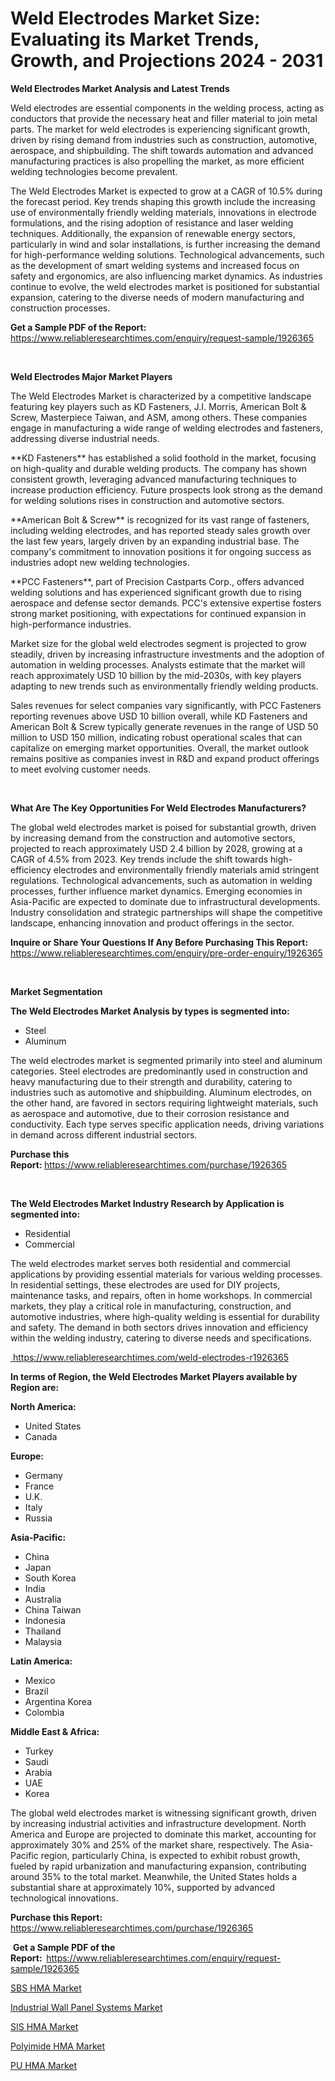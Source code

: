 <p><h1>Weld Electrodes Market Size: Evaluating its Market Trends, Growth, and Projections 2024 - 2031</h1></p><p><strong>Weld Electrodes Market Analysis and Latest Trends</strong></p>
<p><p>Weld electrodes are essential components in the welding process, acting as conductors that provide the necessary heat and filler material to join metal parts. The market for weld electrodes is experiencing significant growth, driven by rising demand from industries such as construction, automotive, aerospace, and shipbuilding. The shift towards automation and advanced manufacturing practices is also propelling the market, as more efficient welding technologies become prevalent.</p><p>The Weld Electrodes Market is expected to grow at a CAGR of 10.5% during the forecast period. Key trends shaping this growth include the increasing use of environmentally friendly welding materials, innovations in electrode formulations, and the rising adoption of resistance and laser welding techniques. Additionally, the expansion of renewable energy sectors, particularly in wind and solar installations, is further increasing the demand for high-performance welding solutions. Technological advancements, such as the development of smart welding systems and increased focus on safety and ergonomics, are also influencing market dynamics. As industries continue to evolve, the weld electrodes market is positioned for substantial expansion, catering to the diverse needs of modern manufacturing and construction processes.</p></p>
<p><strong>Get a Sample PDF of the Report:&nbsp;</strong> <a href="https://www.reliableresearchtimes.com/enquiry/request-sample/1926365?utm_campaign=1775&utm_medium=2&utm_source=Github&utm_content=ia&utm_term=25102024&utm_id=weld-electrodes">https://www.reliableresearchtimes.com/enquiry/request-sample/1926365</a></p>
<p>&nbsp;</p>
<p><strong>Weld Electrodes Major Market Players</strong></p>
<p><p>The Weld Electrodes Market is characterized by a competitive landscape featuring key players such as KD Fasteners, J.I. Morris, American Bolt & Screw, Masterpiece Taiwan, and ASM, among others. These companies engage in manufacturing a wide range of welding electrodes and fasteners, addressing diverse industrial needs.</p><p>**KD Fasteners** has established a solid foothold in the market, focusing on high-quality and durable welding products. The company has shown consistent growth, leveraging advanced manufacturing techniques to increase production efficiency. Future prospects look strong as the demand for welding solutions rises in construction and automotive sectors.</p><p>**American Bolt & Screw** is recognized for its vast range of fasteners, including welding electrodes, and has reported steady sales growth over the last few years, largely driven by an expanding industrial base. The company's commitment to innovation positions it for ongoing success as industries adopt new welding technologies.</p><p>**PCC Fasteners**, part of Precision Castparts Corp., offers advanced welding solutions and has experienced significant growth due to rising aerospace and defense sector demands. PCC's extensive expertise fosters strong market positioning, with expectations for continued expansion in high-performance industries.</p><p>Market size for the global weld electrodes segment is projected to grow steadily, driven by increasing infrastructure investments and the adoption of automation in welding processes. Analysts estimate that the market will reach approximately USD 10 billion by the mid-2030s, with key players adapting to new trends such as environmentally friendly welding products.</p><p>Sales revenues for select companies vary significantly, with PCC Fasteners reporting revenues above USD 10 billion overall, while KD Fasteners and American Bolt & Screw typically generate revenues in the range of USD 50 million to USD 150 million, indicating robust operational scales that can capitalize on emerging market opportunities. Overall, the market outlook remains positive as companies invest in R&D and expand product offerings to meet evolving customer needs.</p></p>
<p>&nbsp;</p>
<p><strong>What Are The Key Opportunities For Weld Electrodes Manufacturers?</strong></p>
<p><p>The global weld electrodes market is poised for substantial growth, driven by increasing demand from the construction and automotive sectors, projected to reach approximately USD 2.4 billion by 2028, growing at a CAGR of 4.5% from 2023. Key trends include the shift towards high-efficiency electrodes and environmentally friendly materials amid stringent regulations. Technological advancements, such as automation in welding processes, further influence market dynamics. Emerging economies in Asia-Pacific are expected to dominate due to infrastructural developments. Industry consolidation and strategic partnerships will shape the competitive landscape, enhancing innovation and product offerings in the sector.</p></p>
<p><strong>Inquire or Share Your Questions If Any Before Purchasing This Report:</strong> <a href="https://www.reliableresearchtimes.com/enquiry/pre-order-enquiry/1926365?utm_campaign=1775&utm_medium=2&utm_source=Github&utm_content=ia&utm_term=25102024&utm_id=weld-electrodes">https://www.reliableresearchtimes.com/enquiry/pre-order-enquiry/1926365</a></p>
<p>&nbsp;</p>
<p><strong>Market Segmentation</strong></p>
<p><strong>The Weld Electrodes Market Analysis by types is segmented into:</strong></p>
<p><ul><li>Steel</li><li>Aluminum</li></ul></p>
<p><p>The weld electrodes market is segmented primarily into steel and aluminum categories. Steel electrodes are predominantly used in construction and heavy manufacturing due to their strength and durability, catering to industries such as automotive and shipbuilding. Aluminum electrodes, on the other hand, are favored in sectors requiring lightweight materials, such as aerospace and automotive, due to their corrosion resistance and conductivity. Each type serves specific application needs, driving variations in demand across different industrial sectors.</p></p>
<p><strong>Purchase this Report:&nbsp;</strong><a href="https://www.reliableresearchtimes.com/purchase/1926365?utm_campaign=1775&utm_medium=2&utm_source=Github&utm_content=ia&utm_term=25102024&utm_id=weld-electrodes">https://www.reliableresearchtimes.com/purchase/1926365</a></p>
<p>&nbsp;</p>
<p><strong>The Weld Electrodes Market Industry Research by Application is segmented into:</strong></p>
<p><ul><li>Residential</li><li>Commercial</li></ul></p>
<p><p>The weld electrodes market serves both residential and commercial applications by providing essential materials for various welding processes. In residential settings, these electrodes are used for DIY projects, maintenance tasks, and repairs, often in home workshops. In commercial markets, they play a critical role in manufacturing, construction, and automotive industries, where high-quality welding is essential for durability and safety. The demand in both sectors drives innovation and efficiency within the welding industry, catering to diverse needs and specifications.</p></p>
<p><a href="https://www.reliableresearchtimes.com/weld-electrodes-r1926365?utm_campaign=1775&utm_medium=2&utm_source=Github&utm_content=ia&utm_term=25102024&utm_id=weld-electrodes">&nbsp;https://www.reliableresearchtimes.com/weld-electrodes-r1926365</a></p>
<p><strong>In terms of Region, the Weld Electrodes Market Players available by Region are:</strong></p>
<p>
    <p> <strong> North America: </strong>
        <ul>
            <li>United States</li>
            <li>Canada</li>
        </ul>
        </p> 
    <p> <strong> Europe: </strong>
        <ul>
            <li>Germany</li>
            <li>France</li>
            <li>U.K.</li>
            <li>Italy</li>
            <li>Russia</li>
        </ul>
        </p> 
    <p> <strong> Asia-Pacific: </strong>
        <ul>
            <li>China</li>
            <li>Japan</li>
            <li>South Korea</li>
            <li>India</li>
            <li>Australia</li>
            <li>China Taiwan</li>
            <li>Indonesia</li>
            <li>Thailand</li>
            <li>Malaysia</li>
        </ul>
        </p> 
    <p> <strong> Latin America: </strong>
        <ul>
            <li>Mexico</li>
            <li>Brazil</li>
            <li>Argentina Korea</li>
            <li>Colombia</li>
        </ul>
        </p> 
    <p> <strong> Middle East & Africa: </strong>
        <ul>
            <li>Turkey</li>
            <li>Saudi</li>
            <li>Arabia</li>
            <li>UAE</li>
            <li>Korea</li>
        </ul>
    </p>
    </p>
<p><p>The global weld electrodes market is witnessing significant growth, driven by increasing industrial activities and infrastructure development. North America and Europe are projected to dominate this market, accounting for approximately 30% and 25% of the market share, respectively. The Asia-Pacific region, particularly China, is expected to exhibit robust growth, fueled by rapid urbanization and manufacturing expansion, contributing around 35% to the total market. Meanwhile, the United States holds a substantial share at approximately 10%, supported by advanced technological innovations.</p></p>
<p><strong>Purchase this Report: </strong><a href="https://www.reliableresearchtimes.com/purchase/1926365?utm_campaign=1775&utm_medium=2&utm_source=Github&utm_content=ia&utm_term=25102024&utm_id=weld-electrodes">https://www.reliableresearchtimes.com/purchase/1926365</a></p>
<p>&nbsp;<strong>Get a Sample PDF of the Report:&nbsp;&nbsp;</strong><a href="https://www.reliableresearchtimes.com/enquiry/request-sample/1926365?utm_campaign=1775&utm_medium=2&utm_source=Github&utm_content=ia&utm_term=25102024&utm_id=weld-electrodes">https://www.reliableresearchtimes.com/enquiry/request-sample/1926365</a></p>
<p><strong></strong></p>
<p><p><a href="https://www.linkedin.com/pulse/pulse-sbs-hma-rhythms-change-market-resonance-2024-2031-westboro-u1nrc?utm_campaign=1775&utm_medium=2&utm_source=Github&utm_content=ia&utm_term=25102024&utm_id=weld-electrodes">SBS HMA Market</a></p><p><a href="https://www.linkedin.com/pulse/industrial-wall-panel-systems-industry-resonance-103-amplification-3xx5c?utm_campaign=1775&utm_medium=2&utm_source=Github&utm_content=ia&utm_term=25102024&utm_id=weld-electrodes">Industrial Wall Panel Systems Market</a></p><p><a href="https://www.linkedin.com/pulse/global-sis-hma-market-pulse-trends-growth-analysis-2024-2031-tpqlc?utm_campaign=1775&utm_medium=2&utm_source=Github&utm_content=ia&utm_term=25102024&utm_id=weld-electrodes">SIS HMA Market</a></p><p><a href="https://www.linkedin.com/pulse/emerging-polyimide-hma-market-opportunities-analysis-investors-bnbbc?utm_campaign=1775&utm_medium=2&utm_source=Github&utm_content=ia&utm_term=25102024&utm_id=weld-electrodes">Polyimide HMA Market</a></p><p><a href="https://www.linkedin.com/pulse/pu-hma-market-strategic-insights-product-evolution-segmentation-iztdc?utm_campaign=1775&utm_medium=2&utm_source=Github&utm_content=ia&utm_term=25102024&utm_id=weld-electrodes">PU HMA Market</a></p></p>